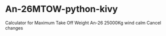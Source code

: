 # An-26MTOW-python-kivy
Calculator for Maximum Take Off Weight An-26 25000Kg wind calm
Cancel changes
